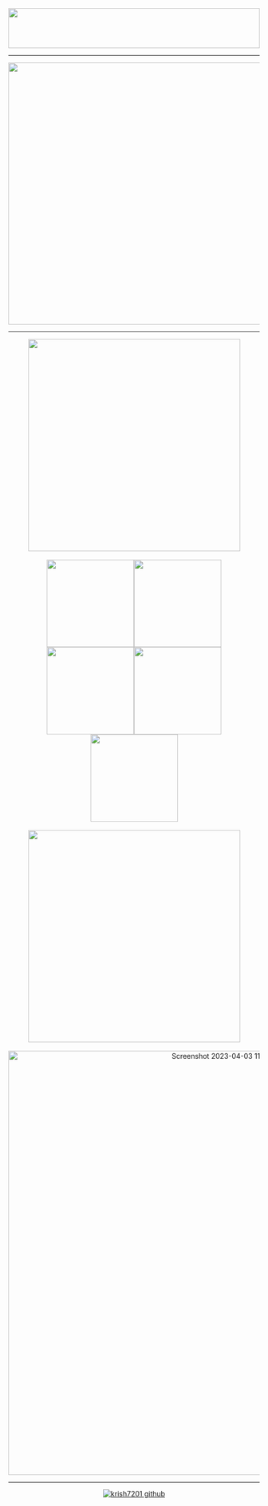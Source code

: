 <div align="center"><a color="white" href="https://www.youtube.com/watch?v=FQSEhHh8WQc"><img src="https://github.com/krish7201/krish7201/blob/main/title.svg" height="80px" width="100%"></img></a></div>

<hr></hr>

<div align=center><a href="https://github.com/krish7201?tab=repositories"><img width=525 align="center" src="https://github-readme-stats.vercel.app/api?username=krish7201&bg_color=25282a&title_color=fff&text_color=fff&border_color=fff&icon_color=fff"/></a></div>

<hr></hr>

<div align=center>

<a href="https://github-readme-stats.vercel.app/api/pin/?username=krish7201&repo=krish7201s-Profile-Picture-Generator"><img width=425 align="center" src="https://github-readme-stats.vercel.app/api/pin/?username=krish7201&repo=krish7201s-Profile-Picture-Generator&bg_color=25282a&title_color=fff&text_color=fff&border_color=fff&show_icons=true"/></img></a>
<br></br><img width="175" align="center" src="https://user-images.githubusercontent.com/44722635/230249581-55f6e959-6f46-4ce4-bc5d-173ebd628da8.png"></img><img width="175" align="center" src="https://user-images.githubusercontent.com/44722635/230249583-50cbd36b-3c18-427f-ade2-947b25d0230a.png"></img><img width="175" align="center" src="https://user-images.githubusercontent.com/44722635/230249585-a0d2dac0-4ac1-4bd5-a313-54bd2cba0631.png"></img><img width="175" align="center" src="https://user-images.githubusercontent.com/44722635/230249588-edaf5355-16eb-4227-9313-985068f6b4ea.png"></img><img width="175" align="center" src="https://user-images.githubusercontent.com/44722635/230249589-16691bc0-ae68-46ef-84d3-6921d50e4ac6.png"></img></li>
<br></br>
<a href="https://github-readme-stats.vercel.app/api/pin/?username=krish7201&repo=artist-page"><img width= 425 align="center" src="https://github-readme-stats.vercel.app/api/pin/?username=krish7201&repo=artist-page&bg_color=25282a&title_color=fff&text_color=fff&border_color=fff&show_icons=true"/></img></a></br><br><img width=850 align="center" alt="Screenshot 2023-04-03 114737" src="https://user-images.githubusercontent.com/44722635/229575279-31c4242d-4aeb-40ea-a9a1-ea4c8851ba5d.png"></img></li>

</div>

<hr></hr>

<div align="center"><a align="center" href="https://visitor-badge.glitch.me"> <img alt="krish7201 github" src="https://visitor-badge.glitch.me/badge?page_id=krish7201.visitor-badge&left_color=white&right_color=white&left_text=FELLAS!"></a></div>
